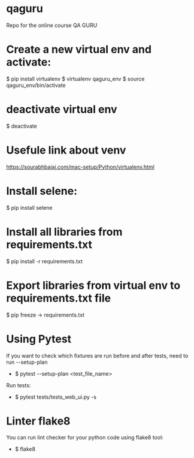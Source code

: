 # qaguru
Repo for the online course QA GURU

# Create a new virtual env and activate:
$ pip install virtualenv
$ virtualenv qaguru_env
$ source qaguru_env/bin/activate

# deactivate virtual env
$ deactivate

# Usefule link about venv
https://sourabhbajaj.com/mac-setup/Python/virtualenv.html


# Install selene:
$ pip install selene

# Install all libraries from requirements.txt
$ pip install -r requirements.txt

# Export libraries from virtual env to requirements.txt file
$ pip freeze -> requirements.txt 




# Using Pytest
If you want to check which fixtures are run before and after tests, need to run --setup-plan
- $ pytest --setup-plan <test_file_name>

Run tests:
- $ pytest tests/tests_web_ui.py -s


# Linter flake8
You can run lint checker for your python code using flake8 tool:
- $ flake8